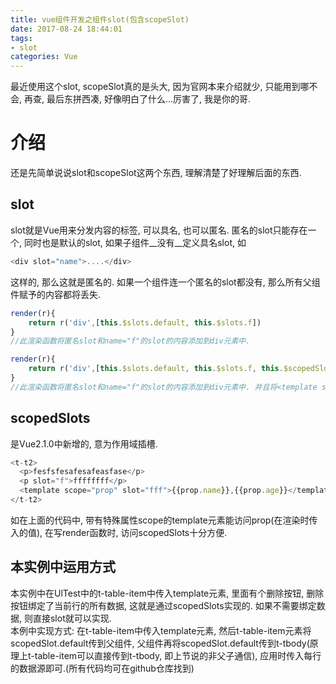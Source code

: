 ```yaml
---
title: vue组件开发之组件slot(包含scopeSlot)
date: 2017-08-24 18:44:01
tags:
- slot
categories: Vue
---
```



最近使用这个slot, scopeSlot真的是头大, 因为官网本来介绍就少, 只能用到哪不会, 再查, 最后东拼西凑, 好像明白了什么...厉害了, 我是你的哥. 
<!-- more -->
# 介绍
还是先简单说说slot和scopeSlot这两个东西, 理解清楚了好理解后面的东西. 

## slot
slot就是Vue用来分发内容的标签, 可以具名, 也可以匿名. 匿名的slot只能存在一个, 同时也是默认的slot, 如果子组件__没有__定义具名slot, 如  
```javascript
<div slot="name">....</div>
```
这样的, 那么这就是匿名的. 如果一个组件连一个匿名的slot都没有, 那么所有父组件赋予的内容都将丢失.
```javascript
render(r){
	return r('div',[this.$slots.default, this.$slots.f])    
}
//此渲染函数将匿名slot和name="f"的slot的内容添加到div元素中. 
```
```javascript
render(r){
	return r('div',[this.$slots.default, this.$slots.f, this.$scopedSlots.fff(this.info)])
}
//此渲染函数将匿名slot和name="f"的slot的内容添加到div元素中. 并且将<template slot="fff">...</template>元素放入div中
```

## scopedSlots
是Vue2.1.0中新增的, 意为作用域插槽. 
```javascript
<t-t2>
  <p>fesfsfesafesafeasfase</p>
  <p slot="f">ffffffff</p>
  <template scope="prop" slot="fff">{{prop.name}},{{prop.age}}</template>
</t-t2>
```
如在上面的代码中, 带有特殊属性scope的template元素能访问prop(在渲染时传入的值), 在写render函数时, 访问scopedSlots十分方便.

## 本实例中运用方式
本实例中在UlTest中的t-table-item中传入template元素, 里面有个删除按钮, 删除按钮绑定了当前行的所有数据, 这就是通过scopedSlots实现的. 如果不需要绑定数据, 则直接slot就可以实现. 
<br>
本例中实现方式: 在t-table-item中传入template元素, 然后t-table-item元素将scopedSlot.default传到父组件, 父组件再将scopedSlot.default传到t-tbody(原理上t-table-item可以直接传到t-tbody, 即上节说的非父子通信), 应用时传入每行的数据源即可.(所有代码均可在github仓库找到)